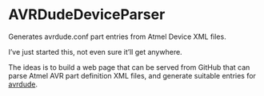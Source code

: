 # AVRDudeDeviceParser
Generates avrdude.conf part entries from Atmel Device XML files.

I’ve just started this, not even sure it’ll get anywhere.

The ideas is to build a web page that can be served from GitHub that can parse Atmel AVR part definition XML files, and generate suitable entries for [avrdude](http://www.nongnu.org/avrdude/).
